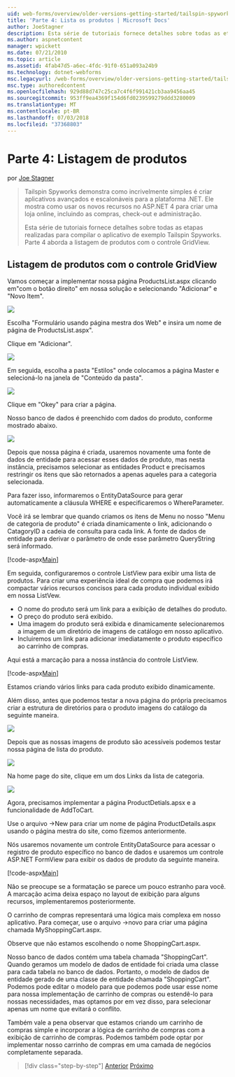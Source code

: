 ```yaml
---
uid: web-forms/overview/older-versions-getting-started/tailspin-spyworks/tailspin-spyworks-part-4
title: 'Parte 4: Lista os produtos | Microsoft Docs'
author: JoeStagner
description: Esta série de tutoriais fornece detalhes sobre todas as etapas realizadas para compilar o aplicativo de exemplo Tailspin Spyworks. Parte 4 aborda a listagem de produtos com o GridView contr....
ms.author: aspnetcontent
manager: wpickett
ms.date: 07/21/2010
ms.topic: article
ms.assetid: 4fab47d5-a6ec-4fdc-91f0-651a093a24b9
ms.technology: dotnet-webforms
msc.legacyurl: /web-forms/overview/older-versions-getting-started/tailspin-spyworks/tailspin-spyworks-part-4
msc.type: authoredcontent
ms.openlocfilehash: 929d88d747c25ca7c4f6f991421cb3aa9456aa45
ms.sourcegitcommit: 953ff9ea4369f154d6fd0239599279ddd3280009
ms.translationtype: MT
ms.contentlocale: pt-BR
ms.lasthandoff: 07/03/2018
ms.locfileid: "37368803"
---
```

<a name="part-4-listing-products"></a>Parte 4: Listagem de produtos
====================
por [Joe Stagner](https://github.com/JoeStagner)

> Tailspin Spyworks demonstra como incrivelmente simples é criar aplicativos avançados e escalonáveis para a plataforma .NET. Ele mostra como usar os novos recursos no ASP.NET 4 para criar uma loja online, incluindo as compras, check-out e administração.
> 
> Esta série de tutoriais fornece detalhes sobre todas as etapas realizadas para compilar o aplicativo de exemplo Tailspin Spyworks. Parte 4 aborda a listagem de produtos com o controle GridView.


## <a id="_Toc260221670"></a>  Listagem de produtos com o controle GridView

Vamos começar a implementar nossa página ProductsList.aspx clicando em"com o botão direito" em nossa solução e selecionando "Adicionar" e "Novo Item".

![](tailspin-spyworks-part-4/_static/image1.jpg)

Escolha "Formulário usando página mestra dos Web" e insira um nome de página de ProductsList.aspx".

Clique em "Adicionar".

![](tailspin-spyworks-part-4/_static/image2.jpg)

Em seguida, escolha a pasta "Estilos" onde colocamos a página Master e selecioná-lo na janela de "Conteúdo da pasta".

![](tailspin-spyworks-part-4/_static/image3.jpg)

Clique em "Okey" para criar a página.

Nosso banco de dados é preenchido com dados do produto, conforme mostrado abaixo.

![](tailspin-spyworks-part-4/_static/image4.jpg)

Depois que nossa página é criada, usaremos novamente uma fonte de dados de entidade para acessar esses dados de produto, mas nesta instância, precisamos selecionar as entidades Product e precisamos restringir os itens que são retornados a apenas aqueles para a categoria selecionada.

Para fazer isso, informaremos o EntityDataSource para gerar automaticamente a cláusula WHERE e especificaremos o WhereParameter.

Você irá se lembrar que quando criamos os itens de Menu no nosso "Menu de categoria de produto" é criada dinamicamente o link, adicionando o CatagoryID a cadeia de consulta para cada link. A fonte de dados de entidade para derivar o parâmetro de onde esse parâmetro QueryString será informado.

[!code-aspx[Main](tailspin-spyworks-part-4/samples/sample1.aspx)]

Em seguida, configuraremos o controle ListView para exibir uma lista de produtos. Para criar uma experiência ideal de compra que podemos irá compactar vários recursos concisos para cada produto individual exibido em nossa ListVew.

- O nome do produto será um link para a exibição de detalhes do produto.
- O preço do produto será exibido.
- Uma imagem do produto será exibida e dinamicamente selecionaremos a imagem de um diretório de imagens de catálogo em nosso aplicativo.
- Incluiremos um link para adicionar imediatamente o produto específico ao carrinho de compras.

Aqui está a marcação para a nossa instância do controle ListView.

[!code-aspx[Main](tailspin-spyworks-part-4/samples/sample2.aspx)]

Estamos criando vários links para cada produto exibido dinamicamente.

Além disso, antes que podemos testar a nova página do própria precisamos criar a estrutura de diretórios para o produto imagens do catálogo da seguinte maneira.

![](tailspin-spyworks-part-4/_static/image1.png)

Depois que as nossas imagens de produto são acessíveis podemos testar nossa página de lista do produto.

![](tailspin-spyworks-part-4/_static/image5.jpg)

Na home page do site, clique em um dos Links da lista de categoria.

![](tailspin-spyworks-part-4/_static/image6.jpg)

Agora, precisamos implementar a página ProductDetials.apsx e a funcionalidade de AddToCart.

Use o arquivo -&gt;New para criar um nome de página ProductDetails.aspx usando o página mestra do site, como fizemos anteriormente.

Nós usaremos novamente um controle EntityDataSource para acessar o registro de produto específico no banco de dados e usaremos um controle ASP.NET FormView para exibir os dados de produto da seguinte maneira.

[!code-aspx[Main](tailspin-spyworks-part-4/samples/sample3.aspx)]

Não se preocupe se a formatação se parece um pouco estranho para você. A marcação acima deixa espaço no layout de exibição para alguns recursos, implementaremos posteriormente.

O carrinho de compras representará uma lógica mais complexa em nosso aplicativo. Para começar, use o arquivo -&gt;novo para criar uma página chamada MyShoppingCart.aspx.

Observe que não estamos escolhendo o nome ShoppingCart.aspx.

Nosso banco de dados contém uma tabela chamada "ShoppingCart". Quando geramos um modelo de dados de entidade foi criada uma classe para cada tabela no banco de dados. Portanto, o modelo de dados de entidade gerado de uma classe de entidade chamada "ShoppingCart". Podemos pode editar o modelo para que podemos pode usar esse nome para nossa implementação de carrinho de compras ou estendê-lo para nossas necessidades, mas optamos por em vez disso, para selecionar apenas um nome que evitará o conflito.

Também vale a pena observar que estamos criando um carrinho de compras simple e incorporar a lógica de carrinho de compras com a exibição de carrinho de compras. Podemos também pode optar por implementar nosso carrinho de compras em uma camada de negócios completamente separada.

> [!div class="step-by-step"]
> [Anterior](tailspin-spyworks-part-3.md)
> [Próximo](tailspin-spyworks-part-5.md)
